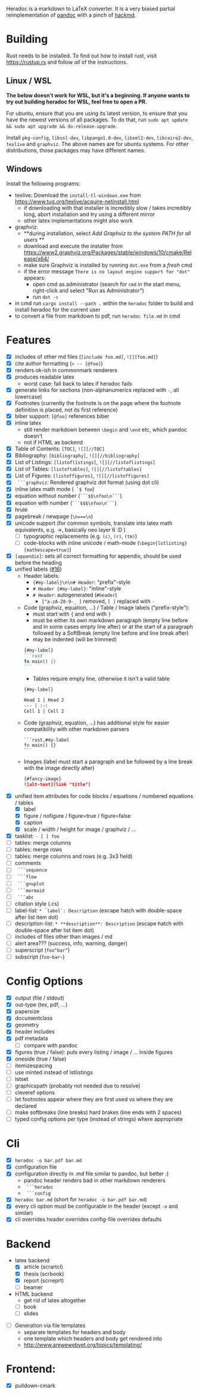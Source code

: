 Heradoc is a markdown to LaTeX converter.
It is a very biased partial reimplementation of [pandoc](https://pandoc.org/MANUAL.html) with a pinch of
[hackmd](https://hackmd.io/features?both).

# Building

Rust needs to be installed.
To find out how to install rust, visit <https://rustup.rs> and follow
*all* of the instructions.

## Linux / WSL

**The below doesn't work for WSL, but it's a beginning. If anyone wants to try out building heradoc for WSL, feel free to open a PR.**

For ubuntu, ensure that you are using its latest version, to ensure that you have the newest versions of all packages.
To do that, run `sudo apt update && sudo apt upgrade && do-release-upgrade`.

Install `pkg-config`, `libssl-dev`, `libpango1.0-dev`, `libxml2-dev`, `libcairo2-dev`, `texlive` and `graphviz`.
The above names are for ubuntu systems.
For other distributions, those packages may have different names.

## Windows

Install the following programs:
* texlive: Download the `install-tl-windows.exe` from <https://www.tug.org/texlive/acquire-netinstall.html>
    * if downloading with that installer is incredibly slow / takes incredibly long, abort installation and try using a different mirror
    * other latex implementations might also work
* graphviz:
    * **during installation, select *Add Graphviz to the system PATH for all users* **
    * download and execute the installer from <https://www2.graphviz.org/Packages/stable/windows/10/cmake/Release/x64/>
    * make sure Graphviz is installed by running `dot.exe` from a *fresh* cmd
    * if the error message `There is no layout engine support for "dot"` appears:
        * open cmd as administrator (search for `cmd` in the start menu, right-click and select "Run as Administrator")
        * run `dot -c`
* in cmd run `cargo install --path .` within the `heradoc` folder to build and install heradoc for the current user
* to convert a file from markdown to pdf, run `heradoc file.md` in cmd

# Features

- [x] includes of other md files (`[include foo.md]`, `![][foo.md]`)
- [x] cite author formatting (`> -- [@foo]`)
- [x] renders ok-ish in commonmark renderers
- [x] produces readable latex
    + worst case: fall back to latex if heradoc fails
- [x] generate links for sections (non-alphanumerics replaced with `-`, all lowercase)
- [x] Footnotes (currently the footnote is on the page where the footnote definition is placed, not its first reference)
- [x] biber support: `[@foo]` references biber
- [x] inline latex
    + still render markdown between `\begin` and `\end` etc, which pandoc doesn't
    + not if HTML as backend
- [x] Table of Contents: `[TOC]`, `![][//TOC]`
- [x] Bibliography: `[bibliography]`, `![][//bibliography]`
- [x] List of Listings: `[listoflistings]`, `![][//listoflistings]`
- [x] List of Tables: `[listoftables]`, `![][//listoftables]`
- [x] List of Figures: `[listoffigures]`, `![][//listoffigures]`
- [x] ```` ```graphviz````: Rendered graphviz dot format (using dot cli)
- [x] inline latex math mode (`` `$ foo``)
- [x] equation without number (```` ```$$\nfoo\n``` ````)
- [x] equation with number (```` ```$$$\nfoo\n``` ````)
- [x] hrule
- [x] pagebreak / newpage (`\n===\n`)
- [x] unicode support (for common symbols, translate into latex math equivalents, e.g. →, basically neo layer 6 :D )
    - [ ] typographic replacements (e.g. `(c)`, `(r)`, `(tm)`)
    - [ ] code-blocks with inline unicode / math-mode (`\begin{lstlisting}[mathescape=true]`)
- [x] `[appendix]`: sets all correct formatting for appendix, should be used before the heading
- [x] unified labels ([#16](https://github.com/oberien/heradoc/issues/16))
    - Header labels:
        - `{#my-label}\n\n# Header`: "prefix"-style
        - `# Header {#my-label}`: "inline"-style
        - `# Header`: autogenerated (`#header`)
            - `[^a-zA-Z0-9-_ ]` removed, `[ ]` replaced with `-`
    - Code (graphviz, equation, …) / Table / Image labels ("prefix-style"):
        - must start with `{` and end with `}`
        - must be either its own markdown paragraph (empty line before and in some cases empty line after)
            or at the start of a paragraph followed by a SoftBreak (empty line before and line break after)
        - may be indented (will be trimmed)
        ````md
        {#my-label}
        ```rust
        fn main() {}
        ```
        ````
        - Tables require empty line, otherwise it isn't a valid table
        ```md
        {#my-label}
        
        Head 1 | Head 2
        --- | :-:
        Cell 1 | Cell 2
        ```
    - Code (graphviz, equation, …) has additional style for easier compatibility with other markdown parsers
        ````
        ```rust,#my-label
        fn main() {}
        ```
        ````
    - Images (label must start a paragraph and be followed by a line break with the image directly after)
        ```md
        {#fancy-image}
        ![alt-text](link "title")
        ```
- [x] unified item attributes for code blocks / equations / numbered equations / tables
    - [x] label
    - [x] figure / nofigure / figure=true / figure=false
    - [x] caption
    - [x] scale / width / height for image / graphviz / ...
- [x] tasklist: `- [ ] foo`
- [ ] tables: merge columns
- [ ] tables: merge rows
- [ ] tables: merge columns and rows (e.g. 3x3 field)
- [ ] comments
- [ ] ```` ```sequence````
- [ ] ```` ```flow````
- [ ] ```` ```gnuplot````
- [ ] ```` ```mermaid````
- [ ] ```` ```abc````
- [ ] citation style (.cs)
- [ ] label-list: ``* `label`: Description`` (escape hatch with double-space after list item dot)
- [ ] description-list: ``* **description**: Description`` (escape hatch with double-space after list item dot)
- [ ] includes of files other than images / md
- [ ] alert area??? (success, info, warning, danger)
- [ ] superscript (`foo^bar^`)
- [ ] subscript (`foo~bar~`)

# Config Options

- [x] output (file / stdout)
- [x] out-type (tex, pdf, …)
- [x] papersize
- [x] documentclass
- [x] geometry
- [x] header includes
- [x] pdf metadata
    - [ ] compare with pandoc
- [x] figures (true / false): puts every listing / image / … inside figures
- [x] oneside (true / false)
- [ ] itemizespacing
- [ ] use minted instead of lstlistings
- [ ] lstset
- [ ] graphicspath (probably not needed due to resolve)
- [ ] cleveref options
- [ ] let footnotes appear where they are first used vs where they are declared
- [ ] make softbreaks (line breaks) hard brakes (line ends with 2 spaces)
- [ ] typed config options per type (instead of strings) where appropriate

# Cli

- [x] `heradoc -o bar.pdf bar.md`
- [x] configuration file
- [x] configuration directly in .md file similar to pandoc, but better :)
    - pandoc header renders bad in other markdown renderers
    - ```` ```heradoc````
    - ```` ```config````
- [x] `heradoc bar.md` (short for `heradoc -o bar.pdf bar.md`)
- [x] every cli option must be configurable in the header (except `-o` and similar)
- [x] cli overrides header overrides config-file overrides defaults

# Backend

- latex backend
    - [x] article (scrartcl)
    - [x] thesis (scrbook)
    - [x] report (scrreprt)
    - [ ] beamer
- HTML backend
    + get rid of latex altogether
    + [ ] book
    + [ ] slides
- [ ] Generation via file templates
    + separate templates for headers and body
    + one template which headers and body get rendered into
    + http://www.arewewebyet.org/topics/templating/

# Frontend:

- [x] pulldown-cmark
